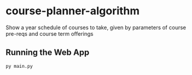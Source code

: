 # course-planner-algorithm

Show a year schedule of courses to take, given by parameters of course pre-reqs and course term offerings

## Running the Web App

`py main.py`

